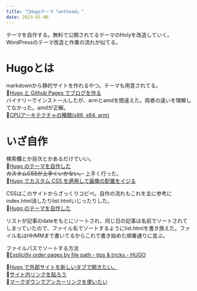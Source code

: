 ```yaml
---
title: "📒Hugoテーマ「anthead」"
date: 2023-01-06
---
```


テーマを自作する。無料で公開されてるテーマのHolyを改造していく。WordPressのテーマ改造と作業の流れが似てる。  

# Hugoとは
markdownから静的サイトを作れるやつ。テーマも用意されてる。  
📒[Hugo と Github Pages でブログを作る](https://sat8bit.github.io/posts/hugo-with-github-pages/)  
バイナリーでインストールしたが、armとamdを間違えた。両者の違いを理解してなかった。amdが正解。  
📒[CPUアーキテクチャの種類(x86, x64, arm)](https://www.wakuwakubank.com/posts/809-it-cpu-x86-x64-arm/)  

# いざ自作
検索欄とか目次とかあるだけでいい。  
📒[Hugo のテーマを自作した](https://m1yam0t0.com/posts/2022/09/renew-hugo-theme/)  
~~カスタムCSSが上手くいかない。~~ 上手く行った。  
📒[Hugo でカスタム CSS を適用して画像の配置をイジる](https://mikan.github.io/2017/11/03/centering-figures-in-hugo/)  

CSSはこのサイトからざっくりコピペ。自作の流れもこれを主に参考にindex.html消したりlist.htmlいじったりした。  
📒[Hugo のテーマを自作した](https://m1yam0t0.com/posts/2022/09/renew-hugo-theme/)  

リストが記事のdateをもとにソートされ、同じ日の記事は名前でソートされてしまっていたので、ファイル名でソートするようにlist.htmlを書き換えた。ファイル名はHHMMまで書いてるからこれで書き始めた順番通りに並ぶ。  
  
ファイルパスでソートする方法  
📒[Explicitly order pages by file path - tips & tricks - HUGO](https://discourse.gohugo.io/t/explicitly-order-pages-by-file-path/18977/1)  

📒[Hugo で外部サイトを新しいタブで開きたい。](https://k-kaz-git.github.io/post/hugo-alink/)  
📒[サイト内リンクを貼ろう](https://hugo.nakaken88.com/use/internal-link/)  
📒[マークダウンでアンカーリンクを使いたい](https://www.mitsumatado.com/zen/markdown2/)  